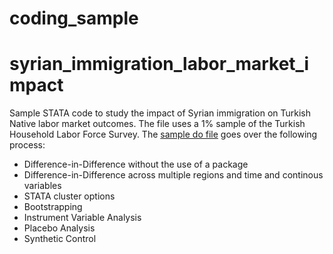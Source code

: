 # coding_sample

# syrian_immigration_labor_market_impact

Sample STATA code to study the impact of Syrian immigration on Turkish Native labor market outcomes. The file uses a 1% sample of the 
Turkish Household Labor Force Survey. The [sample do file](https://github.com/oruc47/syrian_immigration_labor_market_impact/blob/24acb5d91572d81d4cc194b3c3bb961935603cd9/sample.do) goes over the 
following process:
- Difference-in-Difference without the use of a package
- Difference-in-Difference across multiple regions and time and continous variables
- STATA cluster options
- Bootstrapping
- Instrument Variable Analysis
- Placebo Analysis
- Synthetic Control
